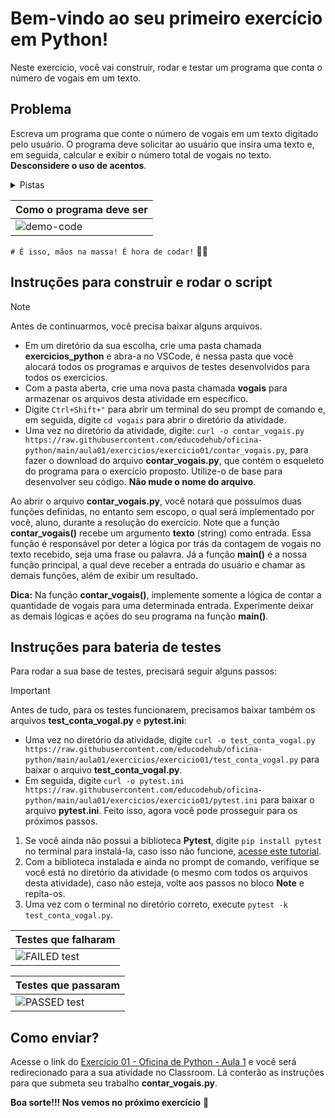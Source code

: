 # Bem-vindo ao seu primeiro exercício em Python!

Neste exercício, você vai construir, rodar e testar um programa que conta o número de vogais em um texto.

## Problema

Escreva um programa que conte o número de vogais em um texto digitado pelo usuário. O programa deve solicitar ao usuário que insira uma texto e, em seguida, calcular e exibir o número total de vogais no texto. **Desconsidere o uso de acentos**.

<details>
    <summary>Pistas</summary>
    <ol>
        <li>Lembre-se do uso do operador <strong>in</strong> em estruturas condicionais</li>
        <li>Lembre-se que o laço <strong>for</strong> pode iterar sobre uma string
    </ol>
</details>



| **Como o programa deve ser**                                 |
| :----------------------------------------------------------- |
| ![demo-code](https://github.com/cavalcantgus/oficina-de-python/assets/142106838/654a0fc8-bd29-4b1d-859a-3923ac6c054e) |

`# É isso, mãos na massa! É hora de codar!` 👨‍💻

## Instruções para construir e rodar o script

> [!NOTE]
> Antes de continuarmos, você precisa baixar alguns arquivos. <ul><li>Em um diretório da sua escolha, crie uma pasta chamada **exercicios_python** e abra-a no VSCode, é nessa pasta que você alocará todos os programas e arquivos de testes desenvolvidos para todos os exercícios. <li>Com a pasta aberta, crie uma nova pasta chamada **vogais** para armazenar os arquivos desta atividade em específico. <li>Digite `Ctrl+Shift+"` para abrir um terminal do seu prompt de comando e, em seguida, digite `cd vogais` para abrir o diretório da atividade. <li>Uma vez no diretório da atividade, digite: `curl -o contar_vogais.py https://raw.githubusercontent.com/educodehub/oficina-python/main/aula01/exercicios/exercicio01/contar_vogais.py`, para fazer o download do arquivo **contar_vogais.py**, que contém o esqueleto do programa para o exercício proposto. Utilize-o de base para desenvolver seu código. **Não mude o nome do arquivo**.</ul>


Ao abrir o arquivo **contar_vogais.py**, você notará que possuímos duas funções definidas, no entanto sem escopo, o qual será implementado por você, aluno, durante a resolução do exercício. Note que a função **contar_vogais()** recebe um argumento **texto** (string) como entrada. Essa função é responsável por deter a lógica por trás da contagem de vogais no texto recebido, seja uma frase ou palavra. Já a função **main()** é a nossa função principal, a qual deve receber a entrada do usuário e chamar as demais funções, além de exibir um resultado.

**Dica:** Na função **contar_vogais()**, implemente somente a lógica de contar a quantidade de vogais para uma determinada entrada. Experimente deixar as demais lógicas e ações do seu programa na função **main()**.

## Instruções para bateria de testes

Para rodar a sua base de testes, precisará seguir alguns passos:
> [!IMPORTANT]
> Antes de tudo, para os testes funcionarem, precisamos baixar também os arquivos **test_conta_vogal.py** e **pytest.ini**: <ul><li>Uma vez no diretório da atividade, digite `curl -o test_conta_vogal.py https://raw.githubusercontent.com/educodehub/oficina-python/main/aula01/exercicios/exercicio01/test_conta_vogal.py` para baixar o arquivo **test_conta_vogal.py**. <li>Em seguida, digite `curl -o pytest.ini https://raw.githubusercontent.com/educodehub/oficina-python/main/aula01/exercicios/exercicio01/pytest.ini` para baixar o arquivo **pytest.ini**. Feito isso, agora você pode prosseguir para os próximos passos.</ul>

1. Se você ainda não possui a biblioteca **Pytest**, digite `pip install pytest` no terminal para instalá-la, caso isso não funcione, [acesse este tutorial](https://github.com/educodehub/oficina-python/blob/main/aula01/Instala%C3%A7%C3%A3o_pytest.md).
2. Com a biblioteca instalada e ainda no prompt de comando, verifique se você está no diretório da atividade (o mesmo com todos os arquivos desta atividade), caso não esteja, volte aos passos no bloco **Note** e repita-os.
3. Uma vez com o terminal no diretório correto, execute `pytest -k test_conta_vogal.py`.

| **Testes que falharam**                                      |
| ------------------------------------------------------------ |
| ![FAILED test](https://github.com/cavalcantgus/oficina-de-python/assets/142106838/e4a081c3-5893-4e09-a27f-53e04148a443) |

| **Testes que passaram**                                      |
| ------------------------------------------------------------ |
| ![PASSED test](https://github.com/cavalcantgus/oficina-de-python/assets/142106838/6e67b46a-dd4e-4cc6-ae86-61bdf804d8a7) |

## Como enviar?

Acesse o link do [Exercício 01 - Oficina de Python - Aula 1](https://classroom.google.com/c/Njc1ODQ0MDM4MTU5/a/Njc2MjEyOTU1NjAw/details) e você será redirecionado para a sua atividade no Classroom. Lá conterão as instruções para que submeta seu trabalho **contar_vogais.py**. 

**Boa sorte!!! Nos vemos no próximo exercício** 👋
